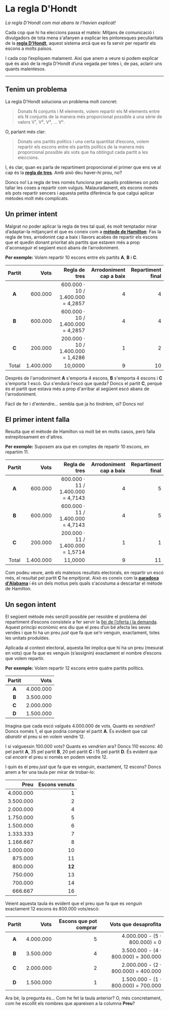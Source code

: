 # La regla D'Hondt
*La regla D'Hondt com mai abans te l'havien explicat!*

Cada cop que hi ha eleccions passa el mateix: Mitjans de comunicació i divulgadors de tota mena s'afanyen a explicar les pintoresques peculiaritats de la [**regla D'Hondt**](https://ca.wikipedia.org/wiki/Regla_D%27Hondt), aquest sistema arcà que es fa servir per repartir els escons a molts països.

I cada cop l’expliquen malament. Així que anem a veure si podem explicar què és això de la regla D’Hondt d’una vegada per totes i, de pas, aclarir uns quants malentesos.

***

## Tenim un problema

La regla D’Hondt soluciona un problema molt concret:

> Donats N conjunts i M elements, volem repartir els M elements entre els N conjunts de la manera més proporcional possible a una sèrie de valors V¹, V², V³, … Vⁿ.

O, parlant més clar:

> Donats uns partits polítics i una certa quantitat d’escons, volem repartir els escons entre els partits polítics de la manera més proporcional possible als vots que ha obtingut cada partit a les eleccions.

I, és clar, quan es parla de repartiment proporcional el primer que ens ve al cap és la [**regla de tres**](https://ca.wikipedia.org/wiki/Regla_de_tres). Amb això deu haver-hi prou, no?

Doncs no! La regla de tres només funciona per aquells problemes on pots tallar les coses a repartir com vulguis. Malauradament, els escons només els pots repartir sencers i aquesta petita diferència fa que calgui aplicar mètodes molt més complicats.

## Un primer intent

Malgrat no poder aplicar la regla de tres tal qual, és molt temptador mirar d’adaptar-la mitjançant el que es coneix com a [**mètode de Hamilton**](https://ca.wikipedia.org/wiki/M%C3%A8tode_de_Hamilton): Fas la regla de tres, arrodonint cap a baix i llavors acabes de repartir els escons que et quedin donant prioritat als partits que estaven més a prop d'aconseguir el següent escó abans de l’arrodoniment.

**Per exemple:** Volem repartir 10 escons entre els partits **A**, **B** i **C**.

| Partit | Vots	     | Regla de tres                  	 | Arrodoniment cap a baix | Repartiment final |
| :----: |----------:| ---------------------------------:| -----------------------:| -----------------:|
| **A**  |   600.000 | 600.000 · 10 / 1.400.000 = 4,2857 |                     	 4 |             	   4 |
| **B**  |   600.000 | 600.000 · 10 / 1.400.000 = 4,2857 |                   	   4 |             	   4 |
| **C**  |   200.000 | 200.000 · 10 / 1.400.000 = 1,4286 |                   	   1 |             	   2 |
| Total  | 1.400.000 |                           10,0000 |                   	   9 |            	  10 |

Després de l'arrodoniment **A** s'emporta 4 escons, **B** s'emporta 4 escons i **C** s'emporta 1 escó. Qui s'endurà l'escó que queda? Doncs el partit **C**, perquè és el partit que estava més a prop d'arribar al següent escó abans de l'arrodoniment.

Fàcil de fer i d'entendre... sembla que ja ho tindríem, oi? Doncs no!

## El primer intent falla

Resulta que el mètode de Hamilton va molt bé en molts casos, però falla estrepitosament en d'altres.

**Per exemple:** Suposem ara que en comptes de repartir 10 escons, en repartim 11.

| Partit | Vots	     | Regla de tres          	         | Arrodoniment cap a baix | Repartiment final |
| :----: |----------:| ---------------------------------:| -----------------------:| -----------------:|
| **A**  |   600.000 | 600.000 · 11 / 1.400.000 = 4,7143 |                   	   4 |             	   5 |
| **B**  |   600.000 | 600.000 · 11 / 1.400.000 = 4,7143 |                   	   4 |             	   5 |
| **C**  |   200.000 | 200.000 · 11 / 1.400.000 = 1,5714 |                   	   1 |             	   1 |
| Total  | 1.400.000 |                	         11,0000 |                   	   9 |            	  11 |

Com podeu veure, amb els mateixos resultats electorals, en repartir un escó més, el resultat pel partit **C** ha empitjorat. Això es coneix com la [**paradoxa d'Alabama**](https://en.wikipedia.org/wiki/Apportionment_paradox#Alabama_paradox) i és un dels motius pels quals s'acostuma a descartar el mètode de Hamilton.

## Un segon intent

El següent mètode més senzill possible per resoldre el problema del repartiment d’escons consisteix a fer servir la [llei de l’oferta i la demanda](https://ca.wikipedia.org/wiki/Oferta_i_demanda). Aquest principi econòmic ens diu que el preu d’un bé afecta les seves vendes i que hi ha un preu *just* que fa que se'n venguin, exactament, totes les unitats produïdes.

Aplicada al context electoral, aquesta llei implica que hi ha un preu (mesurat en vots) que fa que es venguin (s’assignin) exactament el nombre d’escons que volem repartir.

**Per exemple:** Volem repartir 12 escons entre quatre partits polítics.

| Partit | Vots 	    |
| :----: |-----------:|
| **A**  |  4.000.000 |
| **B**  |  3.500.000 |
| **C**  |  2.000.000 |
| **D**  |  1.500.000 |

Imagina que cada escó valgués 4.000.000 de vots. Quants es *vendrien*? Doncs només 1, el que podria comprar el partit **A**. És evident que cal *abaratir* el preu si en volem vendre 12.

I si valguessin 100.000 vots? Quants es *vendrien* ara? Doncs 110 escons: 40 pel partit **A**, 35 pel partit **B**, 20 pel partit **C** i 15 pel partit **D**. És evident que cal *encarir* el preu si només en podem vendre 12.

I quin és el preu *just* que fa que es venguin, exactament, 12 escons? Doncs anem a fer una taula per mirar de trobar-lo:

| Preu       | Escons venuts |
| ---------: | -------------:|
| 4.000.000  |             1 |
| 3.500.000  |             2 |
| 2.000.000  |             4 |
| 1.750.000  |             5 |
| 1.500.000  |             6 |
| 1.333.333  |             7 |
| 1.166.667  |             8 |
| 1.000.000  |            10 |
|   875.000  |            11 |
|   800.000  |        **12** |
|   750.000  |            13 |
|   700.000  |            14 |
|   666.667  |            16 |

Veient aquesta taula és evident que el preu que fa que es *venguin* exactament 12 escons és 800.000 vots/escó:

| Partit | Vots      | Escons que pot comprar     | Vots que desaprofita                |
| :----: | ---------:| --------------------------:| -----------------------------------:|
| **A**  | 4.000.000 |                          5 | 4.000.000 - (5 · 800.000) =       0 |
| **B**  | 3.500.000 |                          4 | 3.500.000 - (4 · 800.000) = 300.000 |
| **C**  | 2.000.000 |                          2 | 2.000.000 - (2 · 800.000) = 400.000 |
| **D**  | 1.500.000 |                          1 | 1.500.000 - (1 · 800.000) = 700.000 |

Ara bé, la pregunta és... Com he fet la taula anterior? O, més concretament, com he escollit els nombres que apareixen a la columna **Preu**?
